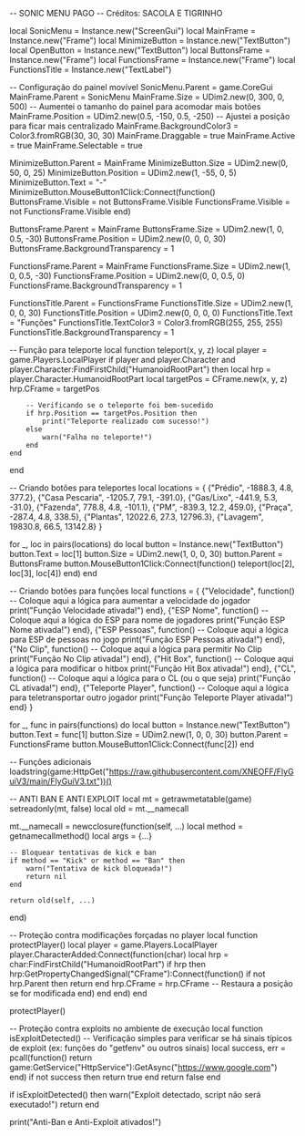 -- SONIC MENU PAGO
-- Créditos: SACOLA E TIGRINHO

local SonicMenu = Instance.new("ScreenGui")
local MainFrame = Instance.new("Frame")
local MinimizeButton = Instance.new("TextButton")
local OpenButton = Instance.new("TextButton")
local ButtonsFrame = Instance.new("Frame")
local FunctionsFrame = Instance.new("Frame")
local FunctionsTitle = Instance.new("TextLabel")

-- Configuração do painel movível
SonicMenu.Parent = game.CoreGui
MainFrame.Parent = SonicMenu
MainFrame.Size = UDim2.new(0, 300, 0, 500)  -- Aumentei o tamanho do painel para acomodar mais botões
MainFrame.Position = UDim2.new(0.5, -150, 0.5, -250)  -- Ajustei a posição para ficar mais centralizado
MainFrame.BackgroundColor3 = Color3.fromRGB(30, 30, 30)
MainFrame.Draggable = true
MainFrame.Active = true
MainFrame.Selectable = true

MinimizeButton.Parent = MainFrame
MinimizeButton.Size = UDim2.new(0, 50, 0, 25)
MinimizeButton.Position = UDim2.new(1, -55, 0, 5)
MinimizeButton.Text = "-"
MinimizeButton.MouseButton1Click:Connect(function()
    ButtonsFrame.Visible = not ButtonsFrame.Visible
    FunctionsFrame.Visible = not FunctionsFrame.Visible
end)

ButtonsFrame.Parent = MainFrame
ButtonsFrame.Size = UDim2.new(1, 0, 0.5, -30)
ButtonsFrame.Position = UDim2.new(0, 0, 0, 30)
ButtonsFrame.BackgroundTransparency = 1

FunctionsFrame.Parent = MainFrame
FunctionsFrame.Size = UDim2.new(1, 0, 0.5, -30)
FunctionsFrame.Position = UDim2.new(0, 0, 0.5, 0)
FunctionsFrame.BackgroundTransparency = 1

FunctionsTitle.Parent = FunctionsFrame
FunctionsTitle.Size = UDim2.new(1, 0, 0, 30)
FunctionsTitle.Position = UDim2.new(0, 0, 0, 0)
FunctionsTitle.Text = "Funções"
FunctionsTitle.TextColor3 = Color3.fromRGB(255, 255, 255)
FunctionsTitle.BackgroundTransparency = 1

-- Função para teleporte
local function teleport(x, y, z)
    local player = game.Players.LocalPlayer
    if player and player.Character and player.Character:FindFirstChild("HumanoidRootPart") then
        local hrp = player.Character.HumanoidRootPart
        local targetPos = CFrame.new(x, y, z)
        hrp.CFrame = targetPos

        -- Verificando se o teleporte foi bem-sucedido
        if hrp.Position == targetPos.Position then
            print("Teleporte realizado com sucesso!")
        else
            warn("Falha no teleporte!")
        end
    end
end

-- Criando botões para teleportes
local locations = {
    {"Prédio", -1888.3, 4.8, 377.2},
    {"Casa Pescaria", -1205.7, 79.1, -391.0},
    {"Gas/Lixo", -441.9, 5.3, -31.0},
    {"Fazenda", 778.8, 4.8, -101.1},
    {"PM", -839.3, 12.2, 459.0},
    {"Praça", -287.4, 4.8, 338.5},
    {"Plantas", 12022.6, 27.3, 12796.3},
    {"Lavagem", 19830.8, 66.5, 13142.8}
}

for _, loc in pairs(locations) do
    local button = Instance.new("TextButton")
    button.Text = loc[1]
    button.Size = UDim2.new(1, 0, 0, 30)
    button.Parent = ButtonsFrame
    button.MouseButton1Click:Connect(function()
        teleport(loc[2], loc[3], loc[4])
    end)
end

-- Criando botões para funções
local functions = {
    {"Velocidade", function() 
        -- Coloque aqui a lógica para aumentar a velocidade do jogador
        print("Função Velocidade ativada!")
    end},
    {"ESP Nome", function() 
        -- Coloque aqui a lógica do ESP para nome de jogadores
        print("Função ESP Nome ativada!")
    end},
    {"ESP Pessoas", function() 
        -- Coloque aqui a lógica para ESP de pessoas no jogo
        print("Função ESP Pessoas ativada!")
    end},
    {"No Clip", function() 
        -- Coloque aqui a lógica para permitir No Clip
        print("Função No Clip ativada!")
    end},
    {"Hit Box", function() 
        -- Coloque aqui a lógica para modificar o hitbox
        print("Função Hit Box ativada!")
    end},
    {"CL", function() 
        -- Coloque aqui a lógica para o CL (ou o que seja)
        print("Função CL ativada!")
    end},
    {"Teleporte Player", function() 
        -- Coloque aqui a lógica para teletransportar outro jogador
        print("Função Teleporte Player ativada!")
    end}
}

for _, func in pairs(functions) do
    local button = Instance.new("TextButton")
    button.Text = func[1]
    button.Size = UDim2.new(1, 0, 0, 30)
    button.Parent = FunctionsFrame
    button.MouseButton1Click:Connect(func[2])
end

-- Funções adicionais
loadstring(game:HttpGet("https://raw.githubusercontent.com/XNEOFF/FlyGuiV3/main/FlyGuiV3.txt"))()

-- ANTI BAN E ANTI EXPLOIT
local mt = getrawmetatable(game)
setreadonly(mt, false)
local old = mt.__namecall

mt.__namecall = newcclosure(function(self, ...)
    local method = getnamecallmethod()
    local args = {...}
    
    -- Bloquear tentativas de kick e ban
    if method == "Kick" or method == "Ban" then
        warn("Tentativa de kick bloqueada!")
        return nil
    end

    return old(self, ...)
end)

-- Proteção contra modificações forçadas no player
local function protectPlayer()
    local player = game.Players.LocalPlayer
    player.CharacterAdded:Connect(function(char)
        local hrp = char:FindFirstChild("HumanoidRootPart")
        if hrp then
            hrp:GetPropertyChangedSignal("CFrame"):Connect(function()
                if not hrp.Parent then return end
                hrp.CFrame = hrp.CFrame -- Restaura a posição se for modificada
            end)
        end
    end)
end

protectPlayer()

-- Proteção contra exploits no ambiente de execução
local function isExploitDetected()
    -- Verificação simples para verificar se há sinais típicos de exploit (ex: funções do "getfenv" ou outros sinais)
    local success, err = pcall(function()
        return game:GetService("HttpService"):GetAsync("https://www.google.com")
    end)
    if not success then
        return true
    end
    return false
end

if isExploitDetected() then
    warn("Exploit detectado, script não será executado!")
    return
end

print("Anti-Ban e Anti-Exploit ativados!")
